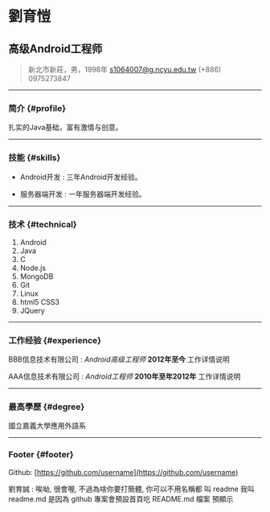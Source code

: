 # 劉育愷
## 高级Android工程师

> 新北市新莊，男，1998年
> [s1064007@g.ncyu.edu.tw](s1064007@g.ncyu.edu.tw)
> (+886) 0975273847

------

### 简介 {#profile}

扎实的Java基础，富有激情与创意。

------

### 技能 {#skills}

* Android开发
  : 三年Android开发经验。

* 服务器端开发
  : 一年服务器端开发经验。

-------

### 技术 {#technical}

1. Android
1. Java
1. C
1. Node.js
1. MongoDB
1. Git
1. Linux
1. html5 CSS3
1. JQuery

------

### 工作经验 {#experience}

BBB信息技术有限公司
: *Android高级工程师*
  __2012年至今__
  工作详情说明

AAA信息技术有限公司
: *Android工程师*
  __2010年至年2012年__
  工作详情说明

------

### 最高學歷 {#degree}
國立嘉義大學應用外語系

------

### Footer {#footer}

Github: [https://github.com/username](https://github.com/username)

劉育誠 : 唉呦, 很會喔, 不過為啥你要打簡體, 你可以不用名稱都 叫 readme 我叫 readme.md 是因為 github 專案會預設首頁吃 README.md 檔案 預顯示
